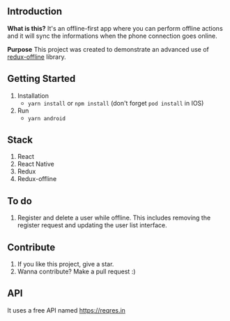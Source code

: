 ## Introduction 

**What is this?** 
It's an offline-first app where you can perform offline actions and it will sync the informations when the phone connection goes online.

**Purpose**
This project was created to demonstrate an advanced use of [redux-offline](https://github.com/redux-offline/redux-offline) library.

## Getting Started

1. Installation
    * `yarn install` or `npm install` (don't forget `pod install` in IOS)
2. Run
    * `yarn android`

## Stack
1. React
2. React Native
3. Redux
4. Redux-offline

## To do
1. Register and delete a user while offline. This includes removing the register request and updating the user list interface.


## Contribute
1. If you like this project, give a star.
2. Wanna contribute? Make a pull request :)


## API
It uses a free API named https://reqres.in
